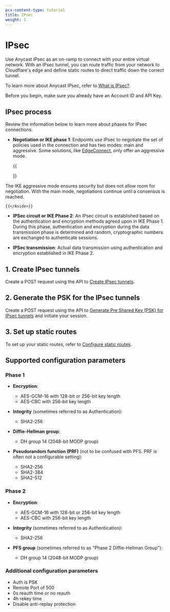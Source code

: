 ```yaml
---
pcx-content-type: tutorial
title: IPsec
weight: 1
---
```


# IPsec

Use Anycast IPsec as an on-ramp to connect with your entire virtual network. With an IPsec tunnel, you can route traffic from your network to Cloudflare's edge and define static routes to direct traffic down the correct tunnel. 

To learn more about Anycast IPsec, refer to [What is IPsec?](https://www.cloudflare.com/learning/network-layer/what-is-ipsec/).

Before you begin, make sure you already have an Account ID and API Key.

## IPsec process

Review the information below to learn more about phases for IPsec connections.

 - **Negotiation or IKE phase 1**: Endpoints use IPsec to negotiate the set of policies used in the connection and has two modes: main and aggressive. Some solutions, like [EdgeConnect](/magic-wan/partners/aruba-edgeconnect/), only offer an aggressive mode. 

    {{<Aside type="note" header="Note:">}}

  The IKE aggressive mode ensures security but does not allow room for negotiation. With the main mode, negotiations continue until a consensus is reached.

    {{</Aside>}}

- **IPSec circuit or IKE Phase 2**: An IPsec circuit is established based on the authentication and encryption methods agreed upon in IKE Phase 1. During this phase, authentication and encryption during the data transmission phase is determined and random, cryptographic numbers are exchanged to authenticate sessions.

- **IPSec transmission**: Actual data transmission using authentication and encryption established in IKE Phase 2.

## 1. Create IPsec tunnels

Create a POST request using the API to [Create IPsec tunnels](https://api.cloudflare.com/#magic-ipsec-tunnels-create-ipsec-tunnels).

## 2. Generate the PSK for the IPsec tunnels

Create a POST request using the API to [Generate Pre Shared Key (PSK) for IPsec tunnels](https://api.cloudflare.com/#magic-ipsec-tunnels-generate-pre-shared-key-psk-for-ipsec-tunnels) and initiate your session.

## 3. Set up static routes

To set up your static routes, refer to [Configure static routes](/magic-wan/how-to/configure-static-routes/).

## Supported configuration parameters

### Phase 1

- **Encryption**: 
  - AES-GCM-16 with 128-bit or 256-bit key length
  - AES-CBC with 256-bit key length

- **Integrity** (sometimes referred to as Authentication):
  - SHA2-256

- **Diffie-Hellman group**:
  - DH group 14 (2048-bit MODP group)

- **Pseudorandom function (PRF)** (not to be confused with PFS. PRF is often not a configurable setting):
  - SHA2-256
  - SHA2-384
  - SHA2-512

### Phase 2

- **Encryption**: 
  - AES-GCM-16 with 128-bit or 256-bit key length
  - AES-CBC with 256-bit key length

- **Integrity** (sometimes referred to as Authentication):
  - SHA2-256

- **PFS group** (sometimes referred to as "Phase 2 Diffie-Hellman Group"):
  - DH group 14 (2048-bit MODP group)

### Additional configuration parameters

- Auth is PSK
- Remote Port of 500
- 0s reauth time or no reauth
- 4h rekey time
- Disable anti-replay protection
